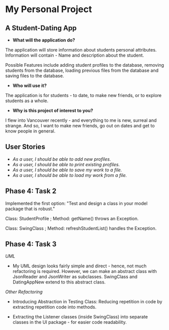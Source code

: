 # My Personal Project

## A Student-Dating App


- **What will the application do?**

The application will store information about students personal attributes.
Information will contain - Name and description about the student.

Possible Features include adding student profiles to the database, removing students from the database, loading 
previous files from the database and saving files to the database.  

- **Who will use it?**

The application is for students - to date, to make new friends, or to explore students as a whole.
 
- **Why is this project of interest to you?**

I flew into Vancouver recently - and everything to me is new, surreal and strange. And so, I want to make new friends, 
go out on dates and get to know people in general.


## User Stories

- *As a user, I should be able to add new profiles.*
- *As a user, I should be able to print existing profiles.*
- *As a user, I should be able to save my work to a file.*
- *As a user, I should be able to load my work from a file.*


## Phase 4: Task 2
Implemented the first option: "Test and design a class in your model package that is robust."

Class: StudentProfile ; Method: getName() throws an Exception.

Class: SwingClass     ; Method: refreshStudentList() handles the Exception.

## Phase 4: Task 3

*UML*

- My UML design looks fairly simple and direct - hence, not much refactoring is required.
  However, we can make an abstract class with JsonReader and JsonWriter as subclasses.
  SwingClass and DatingAppNew extend to this abstract class.
  
*Other Refactoring*

- Introducing Abstraction in Testing Class: Reducing repetition in code by extracting repetition code into methods.

- Extracting the Listener classes (inside SwingClass) into separate classes in the UI package - for easier code 
  readability.
